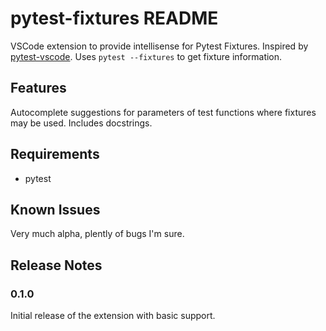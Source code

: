 # pytest-fixtures README

VSCode extension to provide intellisense for Pytest Fixtures. Inspired by [pytest-vscode](https://github.com/cameronmaske/pytest-vscode). Uses `pytest --fixtures` to get fixture information.

## Features

Autocomplete suggestions for parameters of test functions where fixtures may be used. Includes docstrings.

## Requirements

* pytest


## Known Issues

Very much alpha, plently of bugs I'm sure.

## Release Notes

### 0.1.0

Initial release of the extension with basic support.
